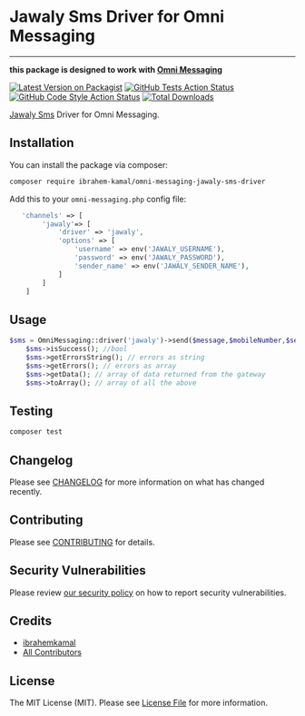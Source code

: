# Jawaly Sms Driver for Omni Messaging

___
**this package is designed to work with [Omni Messaging](https://github.com/ibrahem-kamal/omni-messaging)**

[![Latest Version on Packagist](https://img.shields.io/packagist/v/ibrahem-kamal/omni-messaging-jawaly-sms-driver.svg?style=flat-square)](https://packagist.org/packages/ibrahem-kamal/omni-messaging-jawaly-sms-driver)
[![GitHub Tests Action Status](https://img.shields.io/github/actions/workflow/status/ibrahem-kamal/omni-messaging-jawaly-sms-driver/run-tests.yml?branch=main&label=tests&style=flat-square)](https://github.com/ibrahem-kamal/omni-messaging-jawaly-sms-driver/actions?query=workflow%3Arun-tests)
[![GitHub Code Style Action Status](https://img.shields.io/github/actions/workflow/status/ibrahem-kamal/omni-messaging-jawaly-sms-driver/fix-php-code-style-issues.yml?branch=main&label=code%20style&style=flat-square)](https://github.com/ibrahem-kamal/omni-messaging-jawaly-sms-driver/actions?query=workflow%3A"Fix+PHP+code+style+issues")
[![Total Downloads](https://img.shields.io/packagist/dt/ibrahem-kamal/omni-messaging-jawaly-sms-driver.svg?style=flat-square)](https://packagist.org/packages/ibrahem-kamal/omni-messaging-jawaly-sms-driver)

[Jawaly Sms](https://www.4jawaly.com/) Driver for Omni Messaging.

## Installation

You can install the package via composer:

```bash
composer require ibrahem-kamal/omni-messaging-jawaly-sms-driver
```

Add this to your `omni-messaging.php` config file:

```php
   'channels' => [
        'jawaly'=> [
            'driver' => 'jawaly',
            'options' => [
                'username' => env('JAWALY_USERNAME'),
                'password' => env('JAWALY_PASSWORD'),
                'sender_name' => env('JAWALY_SENDER_NAME'),
            ]
        ]
    ]
```


## Usage

```php
$sms = OmniMessaging::driver('jawaly')->send($message,$mobileNumber,$sender,$options = []);
    $sms->isSuccess(); //bool
    $sms->getErrorsString(); // errors as string
    $sms->getErrors(); // errors as array
    $sms->getData(); // array of data returned from the gateway
    $sms->toArray(); // array of all the above
```

## Testing

```bash
composer test
```

## Changelog

Please see [CHANGELOG](CHANGELOG.md) for more information on what has changed recently.

## Contributing

Please see [CONTRIBUTING](CONTRIBUTING.md) for details.

## Security Vulnerabilities

Please review [our security policy](../../security/policy) on how to report security vulnerabilities.

## Credits

- [ibrahemkamal](https://github.com/ibrahem-kamal)
- [All Contributors](../../contributors)

## License

The MIT License (MIT). Please see [License File](LICENSE.md) for more information.
